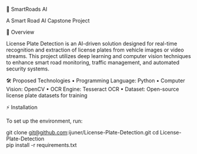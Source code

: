 🚗 SmartRoads AI

A Smart Road AI Capstone Project

📌 Overview

License Plate Detection is an AI-driven solution designed for real-time recognition and extraction of license plates from vehicle images or video streams. This project utilizes deep learning and computer vision techniques to enhance smart road monitoring, traffic management, and automated security systems.

🛠️ Proposed Technologies 
	•	Programming Language: Python
	•	Computer Vision: OpenCV
	•	OCR Engine: Tesseract OCR
	•	Dataset: Open-source license plate datasets for training

 ⚡ Installation

To set up the environment, run:

git clone git@github.com:ijuner/License-Plate-Detection.git 
cd License-Plate-Detection  
pip install -r requirements.txt  
